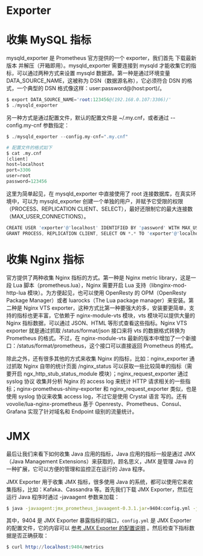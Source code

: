 # Exporter

# 收集 MySQL 指标

mysqld_exporter 是 Prometheus 官方提供的一个 exporter，我们首先 下载最新版本 并解压（开箱即用）。mysqld_exporter 需要连接到 mysqld 才能收集它的指标，可以通过两种方式来设置 mysqld 数据源。第一种是通过环境变量 DATA_SOURCE_NAME，这被称为 DSN（数据源名称），它必须符合 DSN 的格式，一个典型的 DSN 格式像这样：user:password@(host:port)/。

```s
$ export DATA_SOURCE_NAME='root:123456@(192.168.0.107:3306)/'
$ ./mysqld_exporter
```

另一种方式是通过配置文件，默认的配置文件是 ~/.my.cnf，或者通过 --config.my-cnf 参数指定：

```s
$ ./mysqld_exporter --config.my-cnf=".my.cnf"

# 配置文件的格式如下
$ cat .my.cnf
[client]
host=localhost
port=3306
user=root
password=123456
```

这里为简单起见，在 mysqld_exporter 中直接使用了 root 连接数据库，在真实环境中，可以为 mysqld_exporter 创建一个单独的用户，并赋予它受限的权限（PROCESS、REPLICATION CLIENT、SELECT），最好还限制它的最大连接数（MAX_USER_CONNECTIONS）。

```s
CREATE USER 'exporter'@'localhost' IDENTIFIED BY 'password' WITH MAX_USER_CONNECTIONS 3;
GRANT PROCESS, REPLICATION CLIENT, SELECT ON *.* TO 'exporter'@'localhost';
```

# 收集 Nginx 指标

官方提供了两种收集 Nginx 指标的方式。第一种是 Nginx metric library，这是一段 Lua 脚本（prometheus.lua），Nginx 需要开启 Lua 支持（libnginx-mod-http-lua 模块）。为方便起见，也可以使用 OpenResty 的 OPM（OpenResty Package Manager）或者 luarocks（The Lua package manager）来安装。第二种是 Nginx VTS exporter，这种方式比第一种要强大的多，安装要更简单，支持的指标也更丰富，它依赖于 nginx-module-vts 模块，vts 模块可以提供大量的 Nginx 指标数据，可以通过 JSON、HTML 等形式查看这些指标。Nginx VTS exporter 就是通过抓取 /status/format/json 接口来将 vts 的数据格式转换为 Prometheus 的格式。不过，在 nginx-module-vts 最新的版本中增加了一个新接口：/status/format/prometheus，这个接口可以直接返回 Prometheus 的格式。

除此之外，还有很多其他的方式来收集 Nginx 的指标，比如：nginx_exporter 通过抓取 Nginx 自带的统计页面 /nginx_status 可以获取一些比较简单的指标（需要开启 ngx_http_stub_status_module 模块）；nginx_request_exporter 通过 syslog 协议 收集并分析 Nginx 的 access log 来统计 HTTP 请求相关的一些指标；nginx-prometheus-shiny-exporter 和 nginx_request_exporter 类似，也是使用 syslog 协议来收集 access log，不过它是使用 Crystal 语言 写的。还有 vovolie/lua-nginx-prometheus 基于 Openresty、Prometheus、Consul、Grafana 实现了针对域名和 Endpoint 级别的流量统计。

# JMX

最后让我们来看下如何收集 Java 应用的指标，Java 应用的指标一般是通过 JMX（Java Management Extensions）来获取的，顾名思义，JMX 是管理 Java 的一种扩展，它可以方便的管理和监控正在运行的 Java 程序。

JMX Exporter 用于收集 JMX 指标，很多使用 Java 的系统，都可以使用它来收集指标，比如：Kafaka、Cassandra 等。首先我们下载 JMX Exporter，然后在运行 Java 程序时通过 -javaagent 参数来加载：

```sh
$ java -javaagent:jmx_prometheus_javaagent-0.3.1.jar=9404:config.yml -jar spring-boot-sample-1.0-SNAPSHOT.jar
```

其中，9404 是 JMX Exporter 暴露指标的端口，`config.yml` 是 JMX Exporter 的配置文件，它的内容可以 [参考 JMX Exporter 的配置说明](https://github.com/prometheus/jmx_exporter#configuration) 。然后检查下指标数据是否正确获取：

```s
$ curl http://localhost:9404/metrics
```
